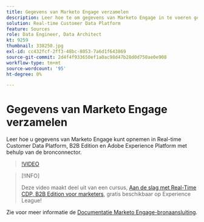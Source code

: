 ```yaml
---
title: Gegevens van Marketo Engage verzamelen
description: Leer hoe te om gegevens van Marketo Engage in te voeren gebruikend de bronschakelaar.
solution: Real-time Customer Data Platform
feature: Sources
role: Data Engineer, Data Architect
kt: 9259
thumbnail: 338250.jpg
exl-id: cc432fcf-2ff3-48bc-8053-7a6d1f643869
source-git-commit: 2d4f4f933650ef1a0ac98d47b28d0d750ae0e908
workflow-type: tm+mt
source-wordcount: '95'
ht-degree: 0%

---
```


# Gegevens van Marketo Engage verzamelen

Leer hoe u gegevens van Marketo Engage kunt opnemen in Real-time Customer Data Platform, B2B Edition en Adobe Experience Platform met behulp van de bronconnector.

>[!VIDEO](https://video.tv.adobe.com/v/338250?quality=12&learn=on)

>[!INFO]
>
> Deze video maakt deel uit van een cursus, [Aan de slag met Real-Time CDP, B2B Edition voor marketers](https://experienceleague.adobe.com/?recommended=ExperiencePlatform-U-1-2021.rtcdp.b2b), gratis beschikbaar op Experience League!

Zie voor meer informatie de [Documentatie Marketo Engage-bronaansluiting](https://experienceleague.adobe.com/docs/experience-platform/sources/connectors/adobe-applications/marketo/marketo.html).
